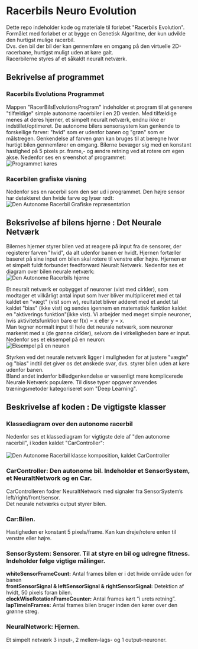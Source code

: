 # Racerbils Neuro Evolution
Dette repo indeholder kode og materiale til forløbet "Racerbils Evolution". </br>
Formålet med forløbet er at bygge en Genetisk Algoritme, der kun udvikle den hurtigst mulige racerbil. </br> 
Dvs. den bil der bil der kan gennemføre en omgang på den virtuelle 2D-racerbane, hurtigst muligt uden at køre galt.</br>
Racerbilerne styres af et såkaldt neuralt netværk.

## Bekrivelse af programmet 
### Racerbils Evolutions Programmet
Mappen "RacerBilsEvolutionsProgram" indeholder et program til at generere "tilfældige" simple autonome racerbiler i en 2D verden. 
Med tilfældige menes at deres hjerner, et simpelt neuralt netværk, endnu ikke er indstillet/optimeret. 
De autonome bilers sensorsystem kan genkende to forskellige farver: "hvid" som er udenfor banen og "grøn" som er målstregen.
Genkendelse af farven grøn kan bruges til at beregne hvor hurtigt bilen gennemfører en omgang.
Bilerne bevæger sig med en konstant hastighed på 5 pixels pr. frame,- og ændre retning ved at rotere om egen akse. Nedenfor ses en sreenshot af programmet:</br>
![Programmet køres](billeder/WorldOfRacerbiler.png)
### Racerbilen grafiske visning
Nedenfor ses en racerbil som den ser ud i programmet. Den højre sensor har detekteret den hvide farve og lyser rødt:
![Den Autonome Racerbil Grafiske repræsentation](billeder/CarAndSensors.png)


## Beksrivelse af bilens hjerne : Det Neurale Netværk
Bilernes hjerner styrer bilen ved at reagere på input fra de sensorer, der registerer farven "hvid", da alt udenfor banen er hvidt.
Hjernen fortæller baseret på sine input om bilen skal rotere til venstre eller højre.
Hjernen er et simpelt fuldt forbundet feedforward Neuralt Netværk. Nedenfor ses et diagram over bilen neurale netværk:</br>
![Den Autonome Racerbils hjerne](billeder/NN1.png)

Et neuralt netværk er opbygget af neuroner (vist med cirkler), som modtager et vilkårligt antal input som hver bliver multipliceret med et tal kaldet en "vægt" (vist som w), reultatet bliver adderet med et andet tal kaldet "bias" (ikke vist) og sendes igennem en matematisk funktion kaldet en "aktiverings funktion"(ikke vist). Vi arbejder med meget simple neuroner, hvis aktivitetsfunktion bare er f(x) = x eller y = x.</br>
Man tegner normalt input til hele det neurale netværk, som neuroner markeret med x (de grønne cirkler), selvom de i virkeligheden bare er input.</br>
Nedenfor ses et eksempel på en neuron:</br>
![Eksempel på en neuron](billeder/NeuronExample.png)

Styrken ved det neurale netværk ligger i muligheden for at justere "vægte" og "bias" indtil det giver os det ønskede svar, dvs. styrer bilen uden at køre udenfor banen.</br>
Bland andet indenfor billedgenkendelse er væsenligt mere komplicerede Neurale Netværk populære. Til disse typer opgaver anvendes træningsmetoder kategoriseret som "Deep Learning". 

## Beskrivelse af koden : De vigtigste klasser
### Klassediagram over den autonome racerbil
Nedenfor ses et klassediagram for vigtigste dele af "den autonome racerbil", i koden kaldet "CarController":</br></br>
![Den Autonome Racerbil klasse komposition, kaldet CarController](billeder/CarControllerDiagram.png)
### CarController: Den autonome bil. Indeholder et SensorSystem, et NeuraltNetwork og en Car.
CarControlleren fodrer NeuraltNetwork  med signaler fra SensorSystem’s left/right/front/sensor. </br>
Det neurale netværks output styrer bilen.</br>
### Car:Bilen. 
Hastigheden er konstant 5 pixels/frame. Kan kun dreje/rotere enten til venstre eller højre. </br>
### SensorSystem: Sensorer. Til at styre en bil og udregne fitness. Indeholder følge vigtige målinger.
**whiteSensorFrameCount:**  Antal frames bilen er i det hvide område uden for banen</br>
**frontSensorSignal & leftSensorSignal & rightSensorSignal:** Detektion af hvidt, 50 pixels foran bilen.</br>
**clockWiseRotationFrameCounter:** Antal frames kørt  “i urets retning”.</br>
**lapTimeInFrames:** Antal frames bilen bruger inden den kører over den grønne streg.</br>
### NeuralNetwork: Hjernen. 
Et simpelt netværk 3 input-, 2 mellem-lags- og 1 output-neuroner. </br>
